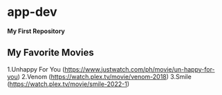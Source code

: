 # app-dev
**My First Repository**
	
 ## My Favorite Movies
 1.Unhappy For You
 (https://www.justwatch.com/ph/movie/un-happy-for-you)
 2.Venom
 (https://watch.plex.tv/movie/venom-2018)
 3.Smile
 (https://watch.plex.tv/movie/smile-2022-1)
